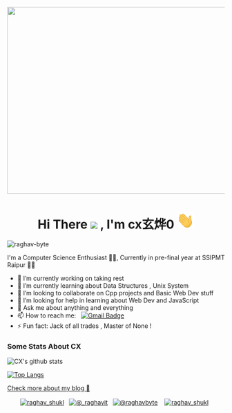 <p align="Center" ><img src="https://github.com/NoobMidC/pics/blob/main/795fab1e-0d24-4b85-82b6-775b163e302a.gif" height="432px" width ="768px"></p>


<h1 align="Center">  Hi There <img src="https://media.giphy.com/media/WUlplcMpOCEmTGBtBW/giphy.gif" width="40px"> , I'm cx玄烨0 <img src="https://raw.githubusercontent.com/ABSphreak/ABSphreak/master/gifs/Hi.gif" width="40px" /> </h1>
<p align="left"> <img src="https://komarev.com/ghpvc/?username=NoobMidc" alt="raghav-byte" /> </p>

I'm a Computer Science Enthusiast  👨‍💻, Currently in pre-final year  at SSIPMT Raipur 👨‍🎓

- 🔭 I’m currently working on taking rest  
- 🌱 I’m currently learning about Data Structures , Unix System 
- 👯 I’m looking to collaborate on Cpp projects and Basic Web Dev stuff
- 🤔 I’m looking for help in learning about Web Dev and JavaScript 
- 💬 Ask me about anything and everything 
- 📫 How to reach me: &nbsp;&nbsp;[![Gmail Badge](https://img.shields.io/badge/-Gmail-c14438?style=flat-square&logo=Gmail&logoColor=white&link=mailto:shuklaraghav321.com)](mailto:shuklaraghav321@gmail.com)
- ⚡ Fun fact: Jack of all trades , Master of None ! 


### Some Stats About CX 
<p align="left" >
<img alt="CX's github stats" src="https://github-readme-stats.vercel.app/api?username=NoobMidc&show_icons=true&theme=tokyonight"  > </p>

[![Top Langs](https://github-readme-stats.vercel.app/api/top-langs/?username=NoobMidc&layout=compact&align=right)](https://github.com/anuraghazra/github-readme-stats)

<a href="">Check more about my blog 🌟 </a>

<p align="center">
<a href="" target="_blank"><img align="center" src="https://cdn.jsdelivr.net/npm/simple-icons@3.1.0/icons/linkedin.svg" alt="raghav_shukl" height="25" width="25" /></a>&nbsp;&nbsp;
<a href="" target="_blank"><img align="center" src="https://cdn.jsdelivr.net/npm/simple-icons@3.0.1/icons/twitter.svg" alt="@_raghavit" height="25" width="25" /></a>&nbsp;&nbsp;
<a href="" target="_blank"><img align="center" src="https://cdn.jsdelivr.net/npm/simple-icons@3.0.1/icons/dev-dot-to.svg" alt="@raghavbyte" height="25" width="25" /></a> &nbsp;&nbsp;
<a href="" target="_blank"><img align="center" src="https://cdn.jsdelivr.net/npm/simple-icons@3.0.1/icons/instagram.svg" alt="raghav_shukl" height="25" width="25" /></a>&nbsp;&nbsp;
</p>



